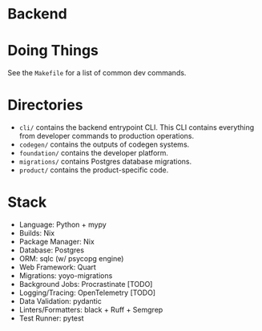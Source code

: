 # Backend

# Doing Things

See the `Makefile` for a list of common dev commands.

# Directories

- `cli/` contains the backend entrypoint CLI. This CLI contains everything from
  developer commands to production operations.
- `codegen/` contains the outputs of codegen systems.
- `foundation/` contains the developer platform.
- `migrations/` contains Postgres database migrations.
- `product/` contains the product-specific code.

# Stack

- Language: Python + mypy
- Builds: Nix
- Package Manager: Nix
- Database: Postgres
- ORM: sqlc (w/ psycopg engine)
- Web Framework: Quart
- Migrations: yoyo-migrations
- Background Jobs: Procrastinate [TODO]
- Logging/Tracing: OpenTelemetry [TODO]
- Data Validation: pydantic
- Linters/Formatters: black + Ruff + Semgrep
- Test Runner: pytest
